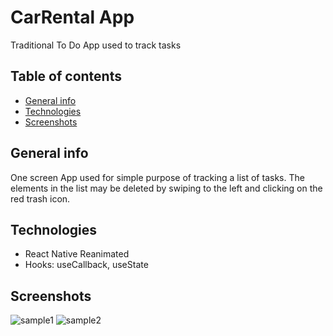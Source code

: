# CarRental App
Traditional To Do App used to track tasks

## Table of contents
* [General info](#general-info)
* [Technologies](#Technologies)
* [Screenshots](#Screenshots)

## General info
One screen App used for simple purpose of tracking a list of tasks. The elements in the list may be deleted by swiping to the left and clicking on the red trash icon.

## Technologies
* React Native Reanimated
* Hooks: useCallback, useState

## Screenshots
![sample1](http://paulatrenuje.pl/wp-content/uploads/2022/04/tasks1.png)
![sample2](http://paulatrenuje.pl/wp-content/uploads/2022/04/tasks2.png)
